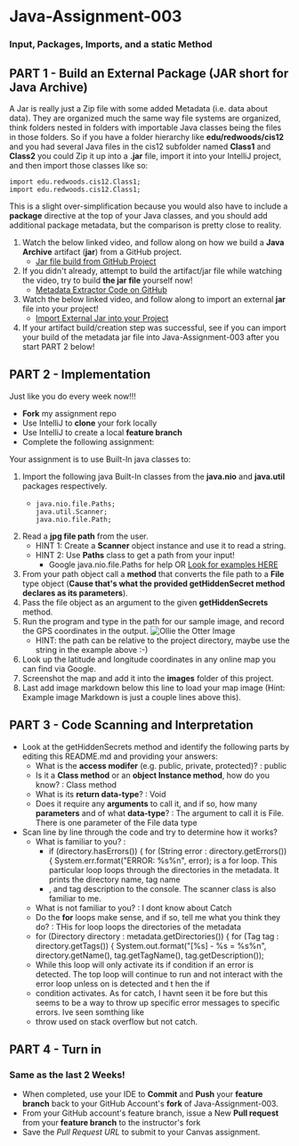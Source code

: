 # Java-Assignment-003

### Input, Packages, Imports, and a static Method

## PART 1 - Build an External Package (JAR short for Java Archive)

A Jar is really just a Zip file with some added Metadata (i.e. data about data). They are organized much the same way file systems are organized, 
think folders nested in folders with importable Java classes being the files in those folders. So if you have a folder hierarchy like **edu/redwoods/cis12** 
and you had several Java files in the cis12 subfolder named **Class1** and **Class2** you could Zip it up into a **.jar** file, import it into your IntelliJ project, 
and then import those classes like so:

```
import edu.redwoods.cis12.Class1;
import edu.redwoods.cis12.Class1;
```

This is a slight over-simplification because you would also have to include a **package** directive at the top of your Java classes, and you should add additional package metadata, but the comparison is pretty close to reality.


1. Watch the below linked video, and follow along on how we build a **Java Archive** artifact (**jar**) from a GitHub project.
    * [Jar file build from GitHub Project](https://redwoods.us-west-2.instructuremedia.com/embed/517c63e3-9624-4880-a46f-7eea3efe338a)
1. If you didn't already, attempt to build the artifact/jar file while watching the video, try to build **the jar file** yourself now!
    * [Metadata Extractor Code on GitHub](https://github.com/drewnoakes/metadata-extractor)
1. Watch the below linked video, and follow along to import an external **jar** file into your project!
    * [Import External Jar into your Project](https://redwoods.us-west-2.instructuremedia.com/embed/92f5cfd8-59f3-48b8-bbfe-a16c664625ac)
1. If your artifact build/creation step was successful, see if you can import your build of the metadata jar file into Java-Assignment-003 after you start PART 2 below!

## PART 2 - Implementation

Just like you do every week now!!!

* **Fork** my assignment repo
* Use IntelliJ to **clone** your fork locally
* Use IntelliJ to create a local **feature branch**
* Complete the following assignment:

Your assignment is to use Built-In java classes to:

1. Import the following java Built-In classes from the **java.nio** and **java.util** packages respectively.
    * ```
      java.nio.file.Paths;
      java.util.Scanner;
      java.nio.file.Path;
      ```
1. Read a **jpg file path** from the user.
     * HINT 1: Create a **Scanner** object instance and use it to read a string.
     * HINT 2: Use **Paths** class to get a path from your input!
         * Google java.nio.file.Paths for help OR [Look for examples HERE](https://www.geeksforgeeks.org/java-nio-file-paths-class-in-java/)
1. From your path object call a **method** that converts the file path to a **File** type object (**Cause that's what the provided getHiddenSecret method declares as its parameters**).
1. Pass the file object as an argument to the given **getHiddenSecrets** method.
1. Run the program and type in the path for our sample image, and record the GPS coordinates in the output.
  ![Ollie the Otter Image](images/OllieTheOtter.jpg)
    * HINT: the path can be relative to the project directory, maybe use the string in the example above :-)
1. Look up the latitude and longitude coordinates in any online map you can find via Google.
1. Screenshot the map and add it into the **images** folder of this project.
1. Last add image markdown below this line to load your map image (Hint: Example image Markdown is just a couple lines above this).

## PART 3 - Code Scanning and Interpretation

* Look at the getHiddenSecrets method and identify the following parts by editing this README.md and providing your answers:
    * What is the **access modifer** (e.g. public, private, protected)? : public
    * Is it a **Class method** or an **object Instance method**, how do you know? : Class method
    * What is its **return data-type**? : Void
    * Does it require any **arguments** to call it, and if so, how many **parameters** and of what **data-type**? : The argument to call it is File. There is one parameter of the File data type
* Scan line by line through the code and try to determine how it works?
    * What is familiar to you? :   
      * if (directory.hasErrors()) {
        for (String error : directory.getErrors()) {
        System.err.format("ERROR: %s%n", error); is a for loop. This particular loop loops through the directories in the metadata.  It prints the directory name, tag name
      * , and tag description to the console. The scanner class is also familiar to me.
    * What is not familiar to you? : I dont know about Catch
    * Do the **for** loops make sense, and if so, tell me what you think they do? : THis for loop loops the directories of the metadata 
    * for (Directory directory : metadata.getDirectories()) {
      for (Tag tag : directory.getTags()) {
      System.out.format("[%s] - %s = %s%n",
      directory.getName(), tag.getTagName(), tag.getDescription());
    * While this loop will only activate its if condition if an error is detected. The top loop will continue to run and not interact with the error loop unless on is detected and t hen the if
    * condition activates. As for catch, I havnt seen it be fore but this seems to be a way to throw up specific error messages to specific errors. Ive seen somthing like
    * throw used on stack overflow but not catch.

## PART 4 - Turn in

### Same as the last 2 Weeks!

* When completed, use your IDE to **Commit** and **Push** your **feature branch** back to your GitHub Account's **fork** of Java-Assignment-003.
* From your GitHub account's feature branch, issue a New **Pull request** from your **feature branch** to the instructor's fork
* Save the *Pull Request URL* to submit to your Canvas assignment.
